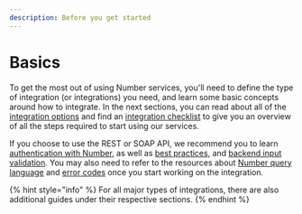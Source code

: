 ```yaml
---
description: Before you get started
---
```


# Basics

To get the most out of using Number services, you'll need to define the type of integration (or integrations) you need, and learn some basic concepts around how to integrate. In the next sections, you can read about all of the [integration options](../integration-options/) and find an [integration checklist](../integration-checklist.md) to give you an overview of all the steps required to start using our services.

If you choose to use the REST or SOAP API, we recommend you to learn [authentication with Number](api-authentication.md), as well as [best practices](api-best-practices.md), and [backend input validation](api-input-validation.md). You may also need to refer to the resources about [Number query language](../../resources/querying.md) and [error codes](../../resources/error-codes.md) once you start working on the integration.

{% hint style="info" %}
For all major types of integrations, there are also additional guides under their respective sections.
{% endhint %}

